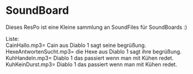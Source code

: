 # SoundBoard

Dieses ResPo ist eine Kleine sammlung an SoundFiles für SoundBoards :)

Liste:<br>
CainHallo.mp3= Cain aus Diablo 1 sagt seine begrüßung.<br>
HexeAntwortenSucht.mp3= die Hexe aus Diablo 1 sagt ihre begrüßung.<br>
KuhHandeln.mp3= Diablo 1 das passiert wenn man mit Kühen redet.<br>
KuhKeinDurst.mp3<tab indent=20>= Diablo 1 das passiert wenn man mit Kühen redet.<br>
